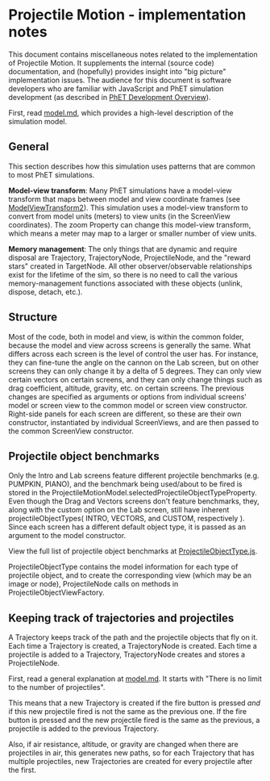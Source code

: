 # Projectile Motion - implementation notes

This document contains miscellaneous notes related to the implementation of Projectile Motion. It
supplements the internal (source code) documentation, and (hopefully) provides insight into
"big picture" implementation issues.  The audience for this document is software developers who are familiar
with JavaScript and PhET simulation development (as described in [PhET Development Overview](https://github.com/phetsims/phet-info/blob/master/doc/phet-development-overview.md)).

First, read [model.md](https://github.com/phetsims/projectile-motion/blob/master/doc/model.md), which provides
a high-level description of the simulation model.

## General

This section describes how this simulation uses patterns that are common to most PhET simulations.

**Model-view transform**: Many PhET simulations have a model-view transform that maps between model and view coordinate frames
(see [ModelViewTransform2](https://github.com/phetsims/phetcommon/blob/master/js/view/ModelViewTransform2.js)).
This simulation uses a model-view transform to convert from model units (meters) to view units (in the ScreenView coordinates).
The zoom Property can change this model-view transform, which means a meter may map to a larger or smaller number of view units.

**Memory management**: The only things that are dynamic and require disposal are Trajectory, TrajectoryNode, ProjectileNode, and the "reward stars" created in TargetNode. All other observer/observable relationships exist for the lifetime of the sim, so there is no need to call the various memory-management functions associated with these objects (unlink, dispose, detach, etc.).

## Structure

Most of the code, both in model and view, is within the common folder, because the model and  view across screens is
generally the same. What differs across each screen is the level of control the user has. For instance, they can fine-tune 
the angle on the cannon on the Lab screen, but on other screens they can only change it by a delta of 5 degrees. They can only
view certain vectors on certain screens, and they can only change things such as drag coefficient, altitude, gravity, etc. on
certain screens. The previous changes are specified as arguments or options from individual screens' model or screen view to the common model
or screen view constructor. Right-side panels for each screen are different, so these are their own constructor, instantiated by
individual ScreenViews, and are then passed to the common ScreenView constructor.

## Projectile object benchmarks

Only the Intro and Lab screens feature different projectile benchmarks (e.g. PUMPKIN, PIANO), and the
benchmark being used/about to be fired is stored in the ProjectileMotionModel.selectedProjectileObjectTypeProperty. Even though
the Drag and Vectors screens don't feature benchmarks, they, along with the custom option on the Lab screen, still have inherent
projectileObjectTypes( INTRO, VECTORS, and CUSTOM, respectively ). Since each screen has a different default object type, it is 
passed as an argument to the model constructor.

View the full list of projectile object benchmarks at [ProjectileObjectType.js](https://github.com/phetsims/projectile-motion/blob/master/js/common/model/ProjectileObjectType.js).

ProjectileObjectType contains the model information for each type of projectile object, and to create the corresponding view (which may
be an image or node), ProjectileNode calls on methods in ProjectileObjectViewFactory.

## Keeping track of trajectories and projectiles

A Trajectory keeps track of the path and the projectile objects that fly on it. Each time a Trajectory is created, a 
TrajectoryNode is created. Each time a projectile is added to a Trajectory, TrajectoryNode creates and stores a ProjectileNode.

First, read a general explanation at [model.md](https://github.com/phetsims/projectile-motion/blob/master/doc/model.md). It starts with
"There is no limit to the number of projectiles".

This means that a new Trajectory is created if the fire button is pressed *and* if this new projectile fired is not the same as the previous one.
If the fire button is pressed and the new projectile fired is the same as the previous, a projectile is added to the previous Trajectory.

Also, if air resistance, altitude, or gravity are changed when there are projectiles in air, this generates new paths, so for 
each Trajectory that has multiple projectiles, new Trajectories are created for every projectile after the first.

